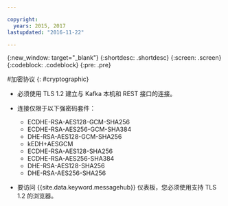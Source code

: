```yaml
---

copyright:
  years: 2015, 2017
lastupdated: "2016-11-22"

---
```


{:new_window: target="_blank"}
{:shortdesc: .shortdesc}
{:screen: .screen}
{:codeblock: .codeblock}
{:pre: .pre}


#加密协议
{: #cryptographic}


*  必须使用 TLS 1.2 建立与 Kafka 本机和 REST 接口的连接。
*  连接仅限于以下强密码套件：

      * ECDHE-RSA-AES128-GCM-SHA256
      * ECDHE-RSA-AES256-GCM-SHA384
      * DHE-RSA-AES128-GCM-SHA256
      * kEDH+AESGCM
      * ECDHE-RSA-AES128-SHA256
      * ECDHE-RSA-AES256-SHA384
      * DHE-RSA-AES128-SHA256
      * DHE-RSA-AES256-SHA256



*  要访问 {{site.data.keyword.messagehub}} 仪表板，您必须使用支持 TLS 1.2 的浏览器。

